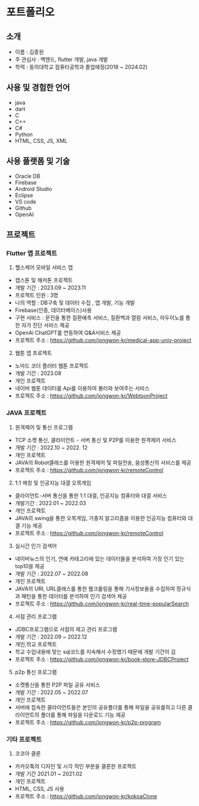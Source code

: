 # 포트폴리오
## 소개
- 이름 : 김종원
- 주 관심사 : 백엔드, flutter 개발, java 개발
- 학력 : 동의대학교 컴퓨터공학과 졸업예정(2018 ~ 2024.02)
## 사용 및 경험한 언어
- java
- dart
- C
- C++
- C#
- Python
- HTML, CSS, JS, XML

## 사용 플랫폼 및 기술
- Oracle DB
- Firebase
- Android Studio
- Eclipse
- VS code
- Github
- OpenAI

## 프로젝트
### Flutter 앱 프로젝트
1. 헬스케어 모바일 서비스 앱
- 캡스톤 및 해커톤 프로젝트
- 개발 기간 : 2023.09 ~ 2023.11
- 프로젝트 인원 : 3명
- 나의 역할 : DB구축 및 데이터 수집 , 앱 개발, 기능 개발
- Firebase(인증, 데이터베이스)사용
- 구현 서비스 : 문진을 통한 질환예측 서비스, 질환백과 열람 서비스, 아두이노를 통한 자가 진단 서비스 제공
- OpenAi ChatGPT를 연동하여 Q&A서비스 제공
- 프로젝트 주소 : https://github.com/jongwon-kr/medical-app-univ-project
  
2. 웹툰 앱 프로젝트
- 노마드 코더 플러터 웹툰 프로젝트
- 개발 기간 : 2023.08
- 개인 프로젝트
- 네이버 웹툰 데이터를 Api를 이용하여 불러와 보여주는 서비스
- 프로젝트 주소 : https://github.com/jongwon-kr/WebtoonProject

### JAVA 프로젝트
1. 원격제어 및 통신 프로그램
- TCP 소켓 통신, 클라이언트 - 서버 통신 및 P2P를 이용한 원격제어 서비스
- 개발 기간 : 2022.10 ~ 2022. 12
- 개인 프로젝트
- JAVA의 Robot클래스를 이용한 원격제어 및 파일전송, 음성통신의 서비스를 제공
- 프로젝트 주소 : https://github.com/jongwon-kr/remoteControl

2. 1:1 매칭 및 인공지능 대결 오목게임
- 클라이언트-서버 통신을 통한 1:1 대결, 인공지능 컴퓨터와 대결 서비스
- 개발기간 : 2022.01 ~ 2022.03
- 개인 프로젝트
- JAVA의 swing을 통한 오목게임, 가중치 알고리즘을 이용한 인공지능 컴퓨터와 대결 기능 제공
- 프로젝트 주소 : https://github.com/jongwon-kr/remoteControl

3. 실시간 인기 검색어
- 네이버뉴스의 인기, 연예 카테고리에 있는 데이터들을 분석하여 가장 인기 있는 top10을 제공
- 개발 기간 : 2022.07 ~ 2022.08
- 개인 프로젝트
- JAVA의 URI, URL클래스를 통한 웹크롤링을 통해 기사정보들을 수집하여 정규식과 패턴을 통한 데이터를 분석하여 인기 검색어 제공
- 프로젝트 주소 : https://github.com/jongwon-kr/real-time-popularSearch

4. 서점 관리 프로그램
- JDBC프로그램으로 서점의 재고 관리 프로그램
- 개발 기간 : 2022.09 ~ 2022.12
- 개인,학교 프로젝트
- 학교 수업내용에 맞는 sql코드를 지속해서 수정했기 때문에 개발 기간이 김
- 프로젝트 주소 : https://github.com/jongwon-kr/book-store-JDBCProject

5. p2p 통신 프로그램
- 소켓통신을 통한 P2P 파일 공유 서비스
- 개발 기간 : 2022.05 ~ 2022.07
- 개인 프로젝트
- 서버에 접속한 클라이언트들은 본인의 공유폴더를 통해 파일을 공유를하고 다른 클라이언트의 폴더를 통해 파일을 다운로드 기능 제공
- 프로젝트 주소 : https://github.com/jongwon-kr/p2p-program

### 기타 프로젝트
1. 코코아 클론
- 카카오톡의 디자인 및 시각 적인 부분을 클론한 프로젝트
- 개발 기간 2021.01 ~ 2021.02
- 개인 프로젝트
- HTML, CSS, JS 사용
- 프로젝트 주소 : https://github.com/jongwon-kr/kokoaClone
